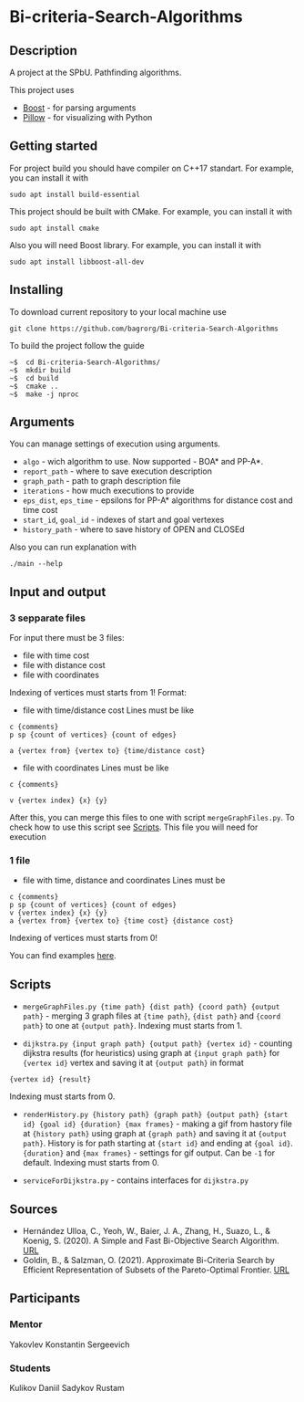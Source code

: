 # Bi-criteria-Search-Algorithms

## Description 

A project at the SPbU. Pathfinding algorithms.

This project uses

+ [Boost](https://www.boost.org/) - for parsing arguments
+ [Pillow](https://pypi.org/project/Pillow/) - for visualizing with Python

## Getting started

For project build you should have compiler on C++17 standart.
For example, you can install it with 
```
sudo apt install build-essential 
```
This project should be built with CMake.
For example, you can install it with
```
sudo apt install cmake
```
Also you will need Boost library.
For example, you can install it with
```
sudo apt install libboost-all-dev   
```



## Installing

To download current repository to your local machine use
```
git clone https://github.com/bagrorg/Bi-criteria-Search-Algorithms
```

To build the project follow the guide
```
~$  cd Bi-criteria-Search-Algorithms/
~$  mkdir build
~$  cd build
~$  cmake ..
~$  make -j nproc
```

## Arguments
You can manage settings of execution using arguments.

+ `algo` - wich algorithm to use. Now supported - BOA* and PP-A*.
+ `report_path` - where to save execution description
+ `graph_path` - path to graph description file
+ `iterations` - how much executions to provide
+ `eps_dist`, `eps_time` - epsilons for PP-A* algorithms for distance cost and time cost
+ `start_id`, `goal_id` - indexes of start and goal vertexes
+ `history_path` - where to save history of OPEN and CLOSEd

Also you can run explanation with 
```
./main --help
```

## Input and output
### 3 sepparate files
For input there must be 3 files:
+ file with time cost
+ file with distance cost
+ file with coordinates

Indexing of vertices must starts from 1!
Format:
+ file with time/distance cost
Lines must be like
```
c {comments}
p sp {count of vertices} {count of edges}

a {vertex from} {vertex to} {time/distance cost}
```

+ file with coordinates
Lines must be like
```
c {comments}

v {vertex index} {x} {y}
```

After this, you can merge this files to one with script `mergeGraphFiles.py`. To check how to use this script see [Scripts](/Scripts). This file you will need for execution

### 1 file
+ file with time, distance and coordinates
Lines must be
```
c {comments}
p sp {count of vertices} {count of edges}
v {vertex index} {x} {y}
a {vertex from} {vertex to} {time cost} {distance cost}
```
Indexing of vertices must starts from 0!

You can find examples [here](https://github.com/bagrorg/Bi-criteria-Search-Algorithms/tree/master/Examples/Graphs).

## Scripts
+ `mergeGraphFiles.py {time path} {dist path} {coord path} {output path}` - merging 3 graph files at `{time path}`, `{dist path}` and `{coord path}` to one at `{output path}`. Indexing must starts from 1.


+ `dijkstra.py {input graph path} {output path} {vertex id}` - counting dijkstra results (for heuristics) using graph at `{input graph path}` for `{vertex id}` vertex and saving it at `{output path}` in format
```
{vertex id} {result}
```
Indexing must starts from 0.
+ `renderHistory.py {history path} {graph path} {output path} {start id} {goal id} {duration} {max frames}` - making a gif from hastory file at `{history path}` using graph at `{graph path}` and saving it at `{output path}`. History is for path starting at `{start id}` and ending at `{goal id}`. `{duration}` and `{max frames}` - settings for gif output. Can be `-1` for default. Indexing must starts from 0.

+ `serviceForDijkstra.py` - contains interfaces for `dijkstra.py`

## Sources
+ Hernández Ulloa, C., Yeoh, W., Baier, J. A., Zhang, H., Suazo, L., & Koenig, S. (2020). A Simple and Fast Bi-Objective Search Algorithm. [URL](https://ojs.aaai.org//index.php/ICAPS/article/view/6655)
+ Goldin, B., & Salzman, O. (2021). Approximate Bi-Criteria Search by Efficient Representation of Subsets of the Pareto-Optimal Frontier. [URL](https://ojs.aaai.org/index.php/ICAPS/article/view/15957)

## Participants
### Mentor
Yakovlev Konstantin Sergeevich
### Students
Kulikov Daniil
Sadykov Rustam

